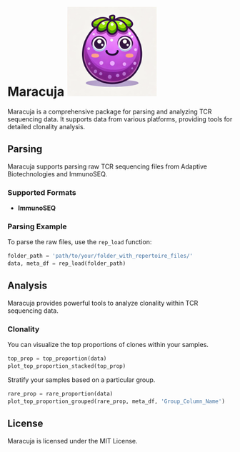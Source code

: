 
# Maracuja <img src="maracuja.webp" alt="Maracuja Logo" width="200"/>

Maracuja is a comprehensive package for parsing and analyzing TCR sequencing data. It supports data from various platforms, providing tools for detailed clonality analysis.

## Parsing

Maracuja supports parsing raw TCR sequencing files from Adaptive Biotechnologies and ImmunoSEQ. 

### Supported Formats
- **ImmunoSEQ**

### Parsing Example
To parse the raw files, use the `rep_load` function:

```python
folder_path = 'path/to/your/folder_with_repertoire_files/'
data, meta_df = rep_load(folder_path)
```

## Analysis
Maracuja provides powerful tools to analyze clonality within TCR sequencing data.

### Clonality
You can visualize the top proportions of clones within your samples.

```python
top_prop = top_proportion(data)
plot_top_proportion_stacked(top_prop)
```

Stratify your samples based on a particular group.

```python
rare_prop = rare_proportion(data)
plot_top_proportion_grouped(rare_prop, meta_df, 'Group_Column_Name')
```

## License
Maracuja is licensed under the MIT License.
